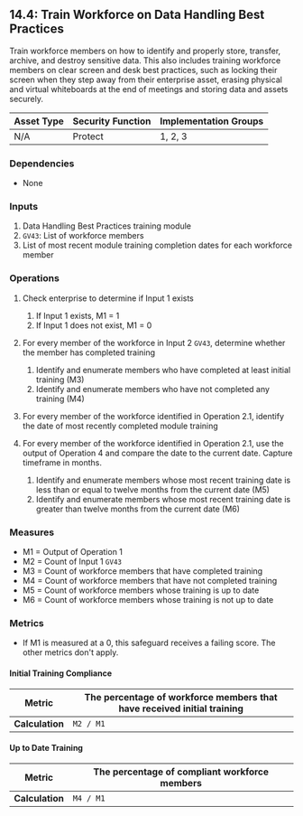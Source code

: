 ## 14.4: Train Workforce on Data Handling Best Practices

Train workforce members on how to identify and properly store, transfer,
archive, and destroy sensitive data. This also includes training
workforce members on clear screen and desk best practices, such as
locking their screen when they step away from their enterprise asset,
erasing physical and virtual whiteboards at the end of meetings and
storing data and assets securely.

| Asset Type   | Security Function   | Implementation Groups |
| ------------ | ------------------- | --------------------- |
| N/A          | Protect             | 1, 2, 3               |

### Dependencies

-   None

### Inputs

1.  Data Handling Best Practices training module
2.  `GV43`: List of workforce members
3.  List of most recent module training completion dates for each
    workforce member

### Operations

1. Check enterprise to determine if Input 1 exists

    1.  If Input 1 exists, M1 = 1
    2.  If Input 1 does not exist, M1 = 0

2. For every member of the workforce in Input 2 `GV43`, determine whether the member has completed training

    1.  Identify and enumerate members who have completed at least initial training (M3)
    2.  Identify and enumerate members who have not completed any training (M4)

3.  For every member of the workforce identified in Operation 2.1,
    identify the date of most recently completed module training

4.  For every member of the workforce identified in Operation 2.1, use the output of Operation 4 and compare the date to the current date. Capture timeframe in months.

    1.  Identify and enumerate members whose most recent training date is less than or equal to twelve months from the current date (M5)
    2.  Identify and enumerate members whose most recent training date is greater than twelve months from the current date (M6)

### Measures

-   M1 = Output of Operation 1
-   M2 = Count of Input 1 `GV43`
-   M3 = Count of workforce members that have completed training
-   M4 = Count of workforce members that have not completed training
-   M5 = Count of workforce members whose training is up to date
-   M6 = Count of workforce members whose training is not up to date

### Metrics

-   If M1 is measured at a 0, this safeguard receives a failing score.
    The other metrics don\'t apply.

#### Initial Training Compliance

| **Metric**      | The percentage of workforce members that have received initial training |
|-----------------|-------------------------------------------------------------------------|
| **Calculation** | `M2 / M1`                                                           |

#### Up to Date Training

| **Metric**      | The percentage of compliant workforce members |
|-----------------|----------------------------------------------|
| **Calculation** | `M4 / M1`                                    |
